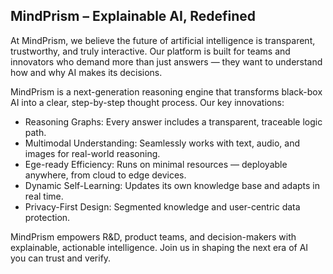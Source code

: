 ## MindPrism – Explainable AI, Redefined

At MindPrism, we believe the future of artificial intelligence is transparent, trustworthy, and truly interactive.
Our platform is built for teams and innovators who demand more than just answers — they want to understand how and why AI makes its decisions.

MindPrism is a next-generation reasoning engine that transforms black-box AI into a clear, step-by-step thought process.
Our key innovations:

* Reasoning Graphs: Every answer includes a transparent, traceable logic path.
* Multimodal Understanding: Seamlessly works with text, audio, and images for real-world reasoning.
* Ege-ready Efficiency: Runs on minimal resources — deployable anywhere, from cloud to edge devices.
* Dynamic Self-Learning: Updates its own knowledge base and adapts in real time.
* Privacy-First Design: Segmented knowledge and user-centric data protection.

MindPrism empowers R&D, product teams, and decision-makers with explainable, actionable intelligence.
Join us in shaping the next era of AI you can trust and verify.
